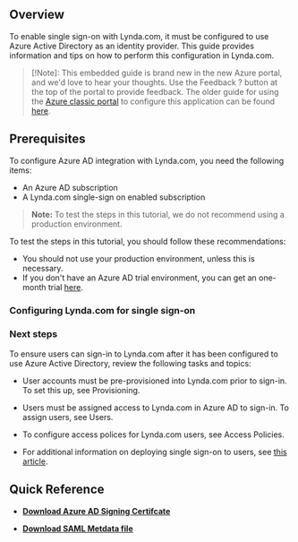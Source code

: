 
## Overview

To enable single sign-on with Lynda.com, it must be configured to use Azure Active Directory as an identity provider. This guide provides information and tips on how to perform this configuration in Lynda.com.

>[!Note]: 
>This embedded guide is brand new in the new Azure portal, and we'd love to hear your thoughts. Use the Feedback ? button at the top of the portal to provide feedback. The older guide for using the [Azure classic portal](https://manage.windowsazure.com) to configure this application can be found [here](https://github.com/Azure/AzureAD-App-Docs/blob/master/articles/en-us/_/sso_configure.md).
 
## Prerequisites

To configure Azure AD integration with Lynda.com, you need the following items:

- An Azure AD subscription
- A Lynda.com single-sign on enabled subscription

> **Note:**
> To test the steps in this tutorial, we do not recommend using a production environment.

To test the steps in this tutorial, you should follow these recommendations:

- You should not use your production environment, unless this is necessary.
- If you don't have an Azure AD trial environment, you can get an one-month trial [here](https://azure.microsoft.com/pricing/free-trial/).

### Configuring Lynda.com for single sign-on



### Next steps

To ensure users can sign-in to Lynda.com after it has been configured to use Azure Active Directory, review the following tasks and topics:

- User accounts must be pre-provisioned into Lynda.com prior to sign-in. To set this up, see Provisioning.
 
- Users must be assigned access to Lynda.com in Azure AD to sign-in. To assign users, see Users.
 
- To configure access polices for Lynda.com users, see Access Policies.
 
- For additional information on deploying single sign-on to users, see [this article](https://docs.microsoft.com/en-us/azure/active-directory/active-directory-appssoaccess-whatis#deploying-azure-ad-integrated-applications-to-users).



## Quick Reference

* **[Download Azure AD Signing Certifcate](%metadata:CertificateDownloadRawUrl%)**

* **[Download SAML Metdata file](%metadata:metadataDownloadUrl%)**



